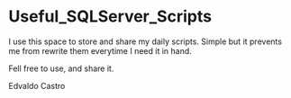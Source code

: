 # Useful_SQLServer_Scripts
I use this space to store and share my daily scripts.
Simple but it prevents me from rewrite them everytime I need it in hand.

Fell free to use, and share it.

Edvaldo Castro
